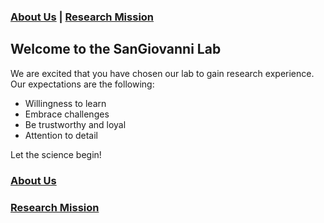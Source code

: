 ### [About Us](https://github.com/dlgeiser/SanGiovanni-Lab/blob/master/About.md#about-us) | [Research Mission](https://github.com/dlgeiser/SanGiovanni-Lab/blob/master/Mission.md#research-mission)

## Welcome to the SanGiovanni Lab

We are excited that you have chosen our lab to gain research experience. Our expectations are the following:

- Willingness to learn
- Embrace challenges
- Be trustworthy and loyal
- Attention to detail

Let the science begin!

### [About Us](https://github.com/dlgeiser/Onboarding/blob/master/About)  

### [Research Mission](https://github.com/dlgeiser/Onboarding/blob/master/Mission)
